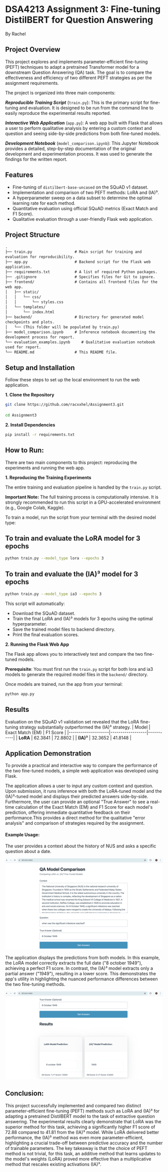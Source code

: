 # DSA4213 Assignment 3: Fine-tuning DistilBERT for Question Answering
By Rachel

## Project Overview

This project explores and implements parameter-efficient fine-tuning (PEFT) techniques to adapt a pretrained Transformer model for a downstream Question Answering (QA) task. The goal is to compare the effectiveness and efficiency of two different PEFT strategies as per the assignment requirements.

The project is organized into three main components:

***Reproducible Training Script*** (`train.py`): This is the primary script for fine-tuning and evaluation. It is designed to be run from the command line to easily reproduce the experimental results reported.

***Interactive Web Application*** (`app.py`): A web app built with Flask that allows a user to perform qualitative analysis by entering a custom context and question and seeing side-by-side predictions from both fine-tuned models.

***Development Notebook*** (`model_comparison.ipynb`): This Jupyter Notebook provides a detailed, step-by-step documentation of the original development and experimentation process. It was used to generate the findings for the written report.

## Features
- Fine-tuning of `distilbert-base-uncased` on the SQuAD v1 dataset.
- Implementation and comparison of two PEFT methods: LoRA and (IA)³.
- A hyperparameter sweep on a data subset to determine the optimal learning rate for each method.
- Quantitative evaluation using official SQuAD metrics (Exact Match and F1 Score).
- Qualitative evaluation through a user-friendly Flask web application.

## Project Structure
```plaintext
.
├── train.py                   # Main script for training and evaluation for reproducibility.
├── app.py                     # Backend script for the Flask web application.
├── requirements.txt           # A list of required Python packages.
├── .gitignore                 # Specifies files for Git to ignore.
├── frontend/                  # Contains all frontend files for the web app.
│   ├── static/
│   │   └── css/
│   │       └── styles.css
│   └── templates/
│       └── index.html
├── backend/                   # Directory for generated model checkpoints and plots.
│   └── (This folder will be populated by train.py)
├── model_comparison.ipynb     # Inference notebook documenting the development process for report.
└── evaluation_examples.ipynb     # Qualitative evaluation notebook used for report.
└── README.md                  # This README file.
```

## Setup and Installation
Follow these steps to set up the local environment to run the web application.

**1. Clone the Repository**
```bash
git clone https://github.com/racxxhel/Assignment3.git

cd Assignment3
```

**2. Install Dependencies**
```bash
pip install -r requirements.txt
```

## How to Run:

There are two main components to this project: reproducing the experiments and running the web app.

**1. Reproducing the Training Experiments**

The entire training and evaluation pipeline is handled by the `train.py` script.

**Important Note:** The full training process is computationally intensive. It is strongly recommended to run this script in a GPU-accelerated environment (e.g., Google Colab, Kaggle).

To train a model, run the script from your terminal with the desired model type:
## To train and evaluate the LoRA model for 3 epochs
```bash
python train.py --model_type lora --epochs 3
```

## To train and evaluate the (IA)³ model for 3 epochs
```bash
python train.py --model_type ia3 --epochs 3
```

This script will automatically:
- Download the SQuAD dataset.
- Train the final LoRA and (IA)³ models for 3 epochs using the optimal hyperparameter.
- Save the trained model files to backend directory.
- Print the final evaluation scores.

**2. Running the Flask Web App**

The Flask app allows you to interactively test and compare the two fine-tuned models.

**Prerequisite**: You must first run the `train.py` script for both lora and ia3 models to generate the required model files in the `backend/` directory.

Once models are trained, run the app from your terminal: 
```bash
python app.py
```

## Results
Evaluation on the SQuAD v1 validation set revealed that the LoRA fine-tuning strategy substantially outperformed the (IA)³ strategy.
| Model              | Exact Match (EM) | F1 Score |
|--------------------|------------------|-----------|
| **LoRA**           | 62.3841          | 72.8802   |
| **(IA)³**          | 32.3652          | 41.8148   |

## Application Demonstration

To provide a practical and interactive way to compare the performance of the two fine-tuned models, a simple web application was developed using Flask.

The application allows a user to input any custom context and question. Upon submission, it runs inference with both the LoRA-tuned model and the (IA)³-tuned model and displays their predicted answers side-by-side. Furthermore, the user can provide an optional "True Answer" to see a real-time calculation of the Exact Match (EM) and F1 Score for each model's prediction, offering immediate quantitative feedback on their performance.This provides a direct method for the qualitative "error analysis" and comparison of strategies required by the assignment.

#### Example Usage:
The user provides a context about the history of NUS and asks a specific question about a date.

![User interface for inputting context, question and optional True Answer](./Application_Example_photo_1.png)

The application displays the predictions from both models. In this example, the LoRA model correctly extracts the full date ("8 october 1949"), achieving a perfect F1 score. In contrast, the (IA)³ model extracts only a partial answer ("1949"), resulting in a lower score. This demonstrates the app's utility in highlighting the nuanced performance differences between the two fine-tuning methods.

![Side-by-side comparison of LoRA and (IA)³ model outputs](./Application_Example_photo_2.png)

## Conclusion:
This project successfully implemented and compared two distinct parameter-efficient fine-tuning (PEFT) methods such as LoRA and (IA)³ for adapting a pretrained DistilBERT model to the task of extractive question answering. The experimental results clearly demonstrate that LoRA was the superior method for this task, achieving a significantly higher F1 score of 72.88 compared to 41.81 from the (IA)³ model. While LoRA delivered better performance, the (IA)³ method was even more parameter-efficient, highlighting a crucial trade-off between predictive accuracy and the number of trainable parameters. The key takeaway is that the choice of PEFT method is not trivial, for this task, an additive method that learns updates to the model's weights (LoRA) proved more effective than a multiplicative method that rescales existing activations (IA)³.